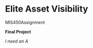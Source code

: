 <!DOCTYPE html>
<html>

<head>

</head>

<body>
<h1>Elite Asset Visibility</h1>
<p>MIS450Assignment</p>
<p><b>Final Project</b></p>
<p><i>I need an A</i></p>

</body>
</html>
